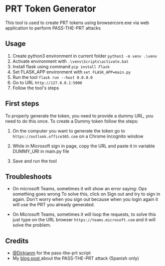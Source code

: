 # PRT Token Generator

This tool is used to create PRT tokens using browsercore.exe
via web application to perform PASS-THE-PRT attacks

## Usage

1. Create python3 environment in current folder 
```python3 -m venv .\venv```
2. Activate environment with 
```.\venv\Scripts\activate.bat```
3. Install flask using command
```pip install Flask```
4. Set FLASK_APP environment with ```set FLASK_APP=main.py```
5. Run the tool ```flask run --host 0.0.0.0```
6. Go to URL ```http://127.0.0.1:5000```
7. Follow the tool's steps

## First steps

To properly generate the token, you need to provide a
dummy URL, you need to do this once. To create a Dummy token follow the steps:

1. On the computer you want to generate the token go to
```https://outlook.office365.com``` on a Chrome incognito window

2. While in Microsoft sign in page, copy the URL and paste it
in variable DUMMY_URI in main.py file

3. Save and run the tool

## Troubleshoots
- On microsoft Teams, sometimes it will show an error saying:
Ops something goes wrong
To solve this, click on Sign out and try to sign in again.
Don't worry when you sign out because when you login again it will use the PRT you already generated.

- On Microsoft Teams, sometimes it will loop the requests, to solve this just type on the URL browser 
``https://teams.microsoft.com`` and it will solve the problem.
## Credits

- <a href="https://github.com/dirkjanm">@Dirkjanm</a> for the pass-the-prt script
- My <a href="https://davidc96.github.io/2021/07/30/Ataques-Laterales-Cloud-Pass-PRT.html"> blog post </a> about the PASS-THE-PRT attack (Spanish only)